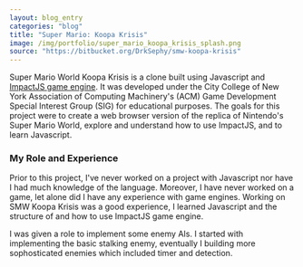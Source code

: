 ```yaml
---
layout: blog_entry
categories: "blog"
title: "Super Mario: Koopa Krisis"
image: /img/portfolio/super_mario_koopa_krisis_splash.png
source: "https://bitbucket.org/DrkSephy/smw-koopa-krisis"
---
```


Super Mario World Koopa Krisis is a clone built using Javascript and <a href="http://impactjs.com">ImpactJS game engine</a>. It was developed under the City College of New York Association of Computing Machinery's (ACM) Game Development Special Interest Group (SIG) for educational purposes. The goals for this project were to create a web browser version of the replica of Nintendo's Super Mario World, explore and understand how to use ImpactJS, and to learn Javascript.

### My Role and Experience

Prior to this project, I've never worked on a project with Javascript nor have I had much knowledge of the language. Moreover, I have never worked on a game, let alone did I have any experience with game engines. Working on SMW Koopa Krisis was a good experience, I learned Javascript and the structure of and how to use ImpactJS game engine. 

I was given a role to implement some enemy AIs. I started with implementing the basic stalking enemy, eventually I building more sophosticated enemies which included timer and detection.

